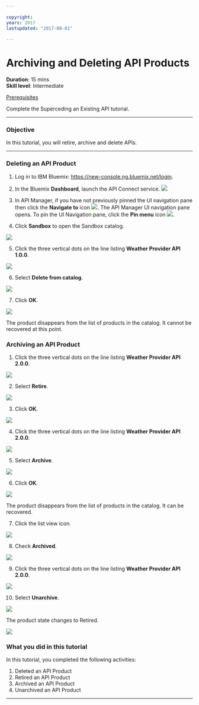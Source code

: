 ```yaml
---
 
copyright:
years: 2017
lastupdated: "2017-08-01"
 
---
```

# Archiving and Deleting API Products
**Duration**: 15 mins  
**Skill level**: Intermediate  

[Prerequisites](https://github.com/ibm-apiconnect/getting-started/blob/master/bluemix/0-prereq/README.md)

Complete the Superceding an Existing API tutorial.

---
### Objective
In this tutorial, you will retire, archive and delete APIs.

---
### Deleting an API Product
1. Log in to IBM Bluemix: https://new-console.ng.bluemix.net/login.

2. In the Bluemix **Dashboard**, launch the API Connect service.
![](images/Bluemix.png)

3. In API Manager, if you have not previously pinned the UI navigation pane then click the **Navigate to** icon ![](images/navigate-to.png).  The API Manager UI navigation pane opens. To pin the UI Navigation pane, click the **Pin menu** icon ![](images/pinned.png).


4. Click **Sandbox** to open the Sandbox catalog.  


  ![](images/del-sandbox-list.png)


5. Click the three vertical dots on the line listing **Weather Provider API 1.0.0**.  


  ![](images/del-prod-list1.png)


6. Select **Delete from catalog**.  


  ![](images/del-del-from-cat.png)


7. Click **OK**.  


  ![](images/del-del-dialog.png)


The product disappears from the list of products in the catalog.  It cannot be recovered at this point.



### Archiving an API Product
1. Click the three vertical dots on the line listing **Weather Provider API 2.0.0**.  


  ![](images/del-prod-list2.png)


2. Select **Retire**.  


  ![](images/del-select-retire.png)


3. Click **OK**.  


  ![](images/del-retire-dialog.png)


4. Click the three vertical dots on the line listing **Weather Provider API 2.0.0**.  


  ![](images/del-prod-list3.png)


5. Select **Archive**.  


  ![](images/del-select-archive.png)


6. Click **OK**.  


  ![](images/del-archive-dialog.png)



The product disappears from the list of products in the catalog.  It can be recovered.


7. Click the list view icon.  


  ![](images/del-prod-list4.png)


8. Check **Archived**.  


  ![](images/del-select-archive.png)


9. Click the three vertical dots on the line listing **Weather Provider API 2.0.0**.  


  ![](images/del-prod-list5.png)


10. Select **Unarchive**.  


  ![](images/del-unarchive.png)



The product state changes to Retired.


  ![](images/del-prod-list6.png)

 
 
### What you did in this tutorial
In this tutorial, you completed the following activities:
1. Deleted an API Product
2. Retired an API Product
3. Archived an API Product
4. Unarchived an API Product

---
